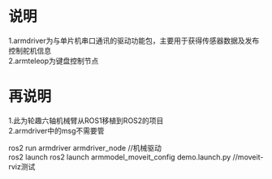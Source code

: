# 说明
1.armdriver为与单片机串口通讯的驱动功能包，主要用于获得传感器数据及发布控制舵机信息  
2.armteleop为键盘控制节点

# 再说明
1.此为轮趣六轴机械臂从ROS1移植到ROS2的项目  
2.armdriver中的msg不需要管  

ros2 run armdriver armdriver_node //机械驱动  
ros2 launch ros2 launch armmodel_moveit_config demo.launch.py //moveit-rviz测试
